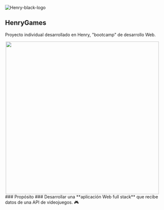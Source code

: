 ![Henry-black-logo](https://user-images.githubusercontent.com/108427945/220423842-b40a485f-734b-418e-81f7-6ddfa23acd99.png)
## HenryGames ##
Proyecto individual desarrollado en Henry, "bootcamp" de desarrollo Web.

<div align="center">
  <a href="url">
    <img src="https://user-images.githubusercontent.com/108427945/220424776-f2c06892-dc47-4073-a475-5eb41ff8927c.png" width="500" >
  </a>
</div>
### Propósito ###
Desarrollar una **aplicación Web full stack** que recibe datos de una API de videojuegos. 🎮
